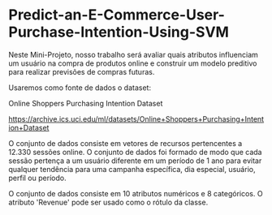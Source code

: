 # Predict-an-E-Commerce-User-Purchase-Intention-Using-SVM

Neste Mini-Projeto, nosso trabalho será avaliar quais atributos influenciam um usuário na compra de produtos online e construir um modelo preditivo para realizar previsões de compras futuras.

Usaremos como fonte de dados o dataset:

Online Shoppers Purchasing Intention Dataset

https://archive.ics.uci.edu/ml/datasets/Online+Shoppers+Purchasing+Intention+Dataset

O conjunto de dados consiste em vetores de recursos pertencentes a 12.330 sessões online. O conjunto de dados foi formado de modo que cada sessão pertença a um usuário diferente em um período de 1 ano para evitar qualquer tendência para uma campanha específica, dia especial, usuário, perfil ou período.

O conjunto de dados consiste em 10 atributos numéricos e 8 categóricos. O atributo 'Revenue' pode ser usado como o rótulo da classe.



